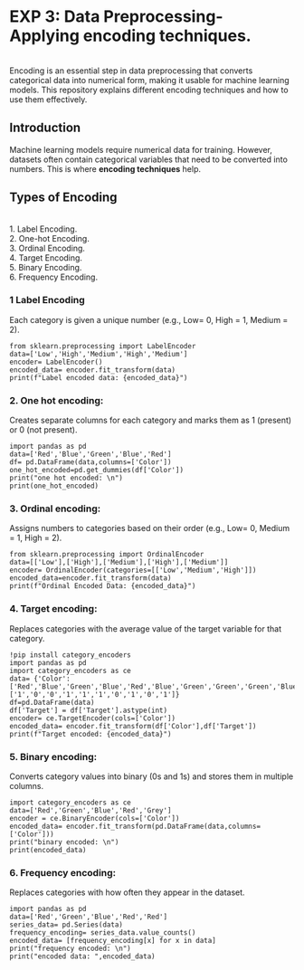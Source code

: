 # EXP 3: Data Preprocessing- Applying encoding techniques. 
<br>
Encoding is an essential step in data preprocessing that converts categorical data into numerical form, making it usable for machine learning models. This repository explains different encoding techniques and how to use them effectively.  

<br>
 
##  Introduction  
Machine learning models require numerical data for training. However, datasets often contain categorical variables that need to be converted into numbers. This is where **encoding techniques** help.  

 

##  Types of Encoding  

<br>
1. Label Encoding.
<br>
2. One-hot Encoding.
<br>
3. Ordinal Encoding.
<br>
4. Target Encoding. 
<br>
5. Binary Encoding.
<br>
6. Frequency Encoding.
 

### 1️ Label Encoding  

Each category is given a unique number (e.g., Low= 0, High = 1, Medium = 2).
     


```
from sklearn.preprocessing import LabelEncoder
data=['Low','High','Medium','High','Medium']
encoder= LabelEncoder()
encoded_data= encoder.fit_transform(data)
print(f"Label encoded data: {encoded_data}")
```
 
### 2. One hot encoding:
 Creates separate columns for each category and marks them as 1 (present) or 0 (not present).

```
import pandas as pd
data=['Red','Blue','Green','Blue','Red']
df= pd.DataFrame(data,columns=['Color'])
one_hot_encoded=pd.get_dummies(df['Color'])
print("one hot encoded: \n")
print(one_hot_encoded)
```
 
### 3. Ordinal encoding:
 Assigns numbers to categories based on their order (e.g., Low= 0, Medium = 1, High = 2).
<br>

``` 
from sklearn.preprocessing import OrdinalEncoder
data=[['Low'],['High'],['Medium'],['High'],['Medium']]
encoder= OrdinalEncoder(categories=[['Low','Medium','High']])
encoded_data=encoder.fit_transform(data)
print(f"Ordinal Encoded Data: {encoded_data}")
```
 
### 4. Target encoding:
Replaces categories with the average value of the target variable for that category.
<br>

```
!pip install category_encoders
import pandas as pd
import category_encoders as ce
data= {'Color':['Red','Blue','Green','Blue','Red','Blue','Green','Green','Green','Blue'],'Target':['1','0','0','1','1','1','0','1','0','1']}
df=pd.DataFrame(data)
df['Target'] = df['Target'].astype(int)
encoder= ce.TargetEncoder(cols=['Color'])
encoded_data= encoder.fit_transform(df['Color'],df['Target'])
print(f"Target encoded: {encoded_data}")
```
 
### 5. Binary encoding:
 Converts category values into binary (0s and 1s) and stores them in multiple columns.
<br>

```
import category_encoders as ce
data=['Red','Green','Blue','Red','Grey']
encoder = ce.BinaryEncoder(cols=['Color'])
encoded_data= encoder.fit_transform(pd.DataFrame(data,columns=['Color']))
print("binary encoded: \n")
print(encoded_data)
```
 
### 6. Frequency encoding:
Replaces categories with how often they appear in the dataset.
<br>

```
import pandas as pd
data=['Red','Green','Blue','Red','Red']
series_data= pd.Series(data)
frequency_encoding= series_data.value_counts()
encoded_data= [frequency_encoding[x] for x in data]
print("frequency encoded: \n")
print("encoded data: ",encoded_data)
```

